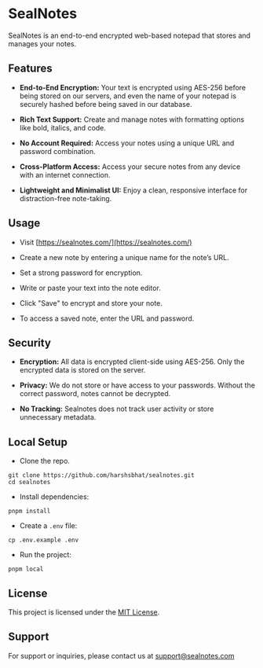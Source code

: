 # SealNotes

SealNotes is an end-to-end encrypted web-based notepad that stores and manages your notes. 

## Features

- **End-to-End Encryption:** Your text is encrypted using AES-256 before being stored on our servers, and even the name of your notepad is securely hashed before being saved in our database.
  
- **Rich Text Support:** Create and manage notes with formatting options like bold, italics, and code.

- **No Account Required:** Access your notes using a unique URL and password combination.

- **Cross-Platform Access:** Access your secure notes from any device with an internet connection.

- **Lightweight and Minimalist UI:** Enjoy a clean, responsive interface for distraction-free note-taking.


## Usage

- Visit [https://sealnotes.com/](https://sealnotes.com/)
  
- Create a new note by entering a unique name for the note’s URL.

- Set a strong password for encryption.

- Write or paste your text into the note editor.

- Click "Save" to encrypt and store your note.

- To access a saved note, enter the URL and password.

## Security

- **Encryption:** All data is encrypted client-side using AES-256. Only the encrypted data is stored on the server.

- **Privacy:** We do not store or have access to your passwords. Without the correct password, notes cannot be decrypted.

- **No Tracking:** Sealnotes does not track user activity or store unnecessary metadata.

## Local Setup

- Clone the repo.

```
git clone https://github.com/harshsbhat/sealnotes.git
cd sealnotes
```

- Install dependencies:

```
pnpm install
```

- Create a `.env` file:

```
cp .env.example .env
```

- Run the project: 

```
pnpm local
```

## License

This project is licensed under the [MIT License](https://github.com/harshsbhat/sealnotes?tab=MIT-1-ov-file).

## Support

For support or inquiries, please contact us at <a href="mailto:support@sealnotes.com">support@sealnotes.com</a>


